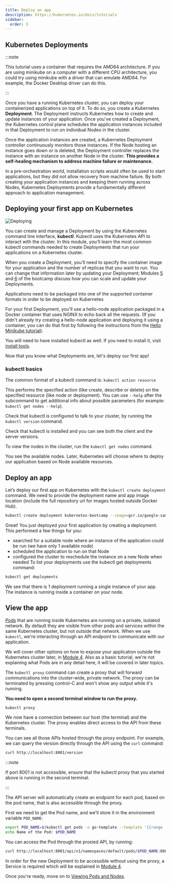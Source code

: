 ```yaml
---
title: Deploy an app
description: https://kubernetes.io/docs/tutorials
sidebar:
  order: 3
---
```


## Kubernetes Deployments

:::note

This tutorial uses a container that requires the AMD64 architecture. If you are using minikube on a computer with a different CPU architecture, you could try using minikube with a driver that can emulate AMD64. For example, the Docker Desktop driver can do this.

:::

Once you have a running Kubernetes cluster, you can deploy your containerized applications on top of it. To do so, you create a Kubernetes **Deployment**. The Deployment instructs Kubernetes how to create and update instances of your application. Once you've created a Deployment, the Kubernetes control plane schedules the application instances included in that Deployment to run on individual Nodes in the cluster.

Once the application instances are created, a Kubernetes Deployment controller continuously monitors those instances. If the Node hosting an instance goes down or is deleted, the Deployment controller replaces the instance with an instance on another Node in the cluster. **This provides a self-healing mechanism to address machine failure or maintenance.**

In a pre-orchestration world, installation scripts would often be used to start applications, but they did not allow recovery from machine failure. By both creating your application instances and keeping them running across Nodes, Kubernetes Deployments provide a fundamentally different approach to application management.

## Deploying your first app on Kubernetes

![Deploying](/img/k8s/deploying.png)

You can create and manage a Deployment by using the Kubernetes command line interface, **kubectl**. Kubectl uses the Kubernetes API to interact with the cluster. In this module, you'll learn the most common kubectl commands needed to create Deployments that run your applications on a Kubernetes cluster.

When you create a Deployment, you'll need to specify the container image for your application and the number of replicas that you want to run. You can change that information later by updating your Deployment; Modules [5](https://kubernetes.io/docs/tutorials/kubernetes-basics/scale/scale-intro/) and [6](https://kubernetes.io/docs/tutorials/kubernetes-basics/update/update-intro/) of the bootcamp discuss how you can scale and update your Deployments.

Applications need to be packaged into one of the supported container formats in order to be deployed on Kubernetes

For your first Deployment, you'll use a hello-node application packaged in a Docker container that uses NGINX to echo back all the requests. (If you didn't already try creating a hello-node application and deploying it using a container, you can do that first by following the instructions from the [Hello Minikube tutorial](/kubernetes/minikube/hello)).

You will need to have installed kubectl as well. If you need to install it, visit [install tools](https://kubernetes.io/docs/tasks/tools/#kubectl).

Now that you know what Deployments are, let's deploy our first app!

### kubectl basics

The common format of a kubectl command is: `kubectl action resource`

This performs the specified action (like create, describe or delete) on the specified resource (like node or deployment). You can use `--help` after the subcommand to get additional info about possible parameters (for example: `kubectl get nodes --help`).

Check that kubectl is configured to talk to your cluster, by running the `kubectl version` command.

Check that kubectl is installed and you can see both the client and the server versions.

To view the nodes in the cluster, run the `kubectl get nodes` command.

You see the available nodes. Later, Kubernetes will choose where to deploy our application based on Node available resources.

## Deploy an app

Let’s deploy our first app on Kubernetes with the `kubectl create deployment` command. We need to provide the deployment name and app image location (include the full repository url for images hosted outside Docker Hub).

```sh
kubectl create deployment kubernetes-bootcamp --image=gcr.io/google-samples/kubernetes-bootcamp:v1
```

Great! You just deployed your first application by creating a deployment. This performed a few things for you:

- searched for a suitable node where an instance of the application could be run (we have only 1 available node)
- scheduled the application to run on that Node
- configured the cluster to reschedule the instance on a new Node when needed
To list your deployments use the kubectl get deployments command:

```sh
kubectl get deployments
```

We see that there is 1 deployment running a single instance of your app. The instance is running inside a container on your node.

## View the app

[Pods](https://kubernetes.io/docs/concepts/workloads/pods/) that are running inside Kubernetes are running on a private, isolated network. By default they are visible from other pods and services within the same Kubernetes cluster, but not outside that network. When we use `kubectl`, we're interacting through an API endpoint to communicate with our application.

We will cover other options on how to expose your application outside the Kubernetes cluster later, in [Module 4](/kubernetes/basics/expose-your-app). Also as a basic tutorial, we're not explaining what Pods are in any detail here, it will be covered in later topics.

The `kubectl proxy` command can create a proxy that will forward communications into the cluster-wide, private network. The proxy can be terminated by pressing control-C and won't show any output while it's running.

**You need to open a second terminal window to run the proxy.**

```sh
kubectl proxy
```

We now have a connection between our host (the terminal) and the Kubernetes cluster. The proxy enables direct access to the API from these terminals.

You can see all those APIs hosted through the proxy endpoint. For example, we can query the version directly through the API using the `curl` command:

```sh
curl http://localhost:8001/version
```

:::note

If port 8001 is not accessible, ensure that the kubectl proxy that you started above is running in the second terminal.

:::

The API server will automatically create an endpoint for each pod, based on the pod name, that is also accessible through the proxy.

First we need to get the Pod name, and we'll store it in the environment variable `POD_NAME`:

```sh
export POD_NAME=$(kubectl get pods -o go-template --template '{{range .items}}{{.metadata.name}}{{"\n"}}{{end}}')
echo Name of the Pod: $POD_NAME
```

You can access the Pod through the proxied API, by running:

```sh
curl http://localhost:8001/api/v1/namespaces/default/pods/$POD_NAME:8080/proxy/
```

In order for the new Deployment to be accessible without using the proxy, a Service is required which will be explained in [Module 4](/kubernetes/basics/expose-your-app).

Once you're ready, move on to [Viewing Pods and Nodes](/kubernetes/basics/explore-your-app).
